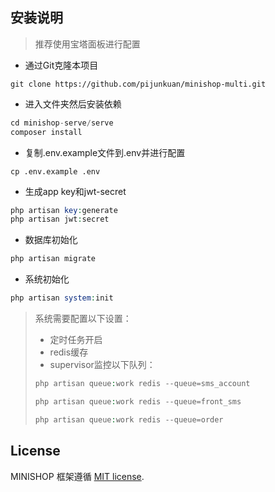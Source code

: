 ## 安装说明

>推荐使用宝塔面板进行配置

* 通过Git克隆本项目

```$xslt
git clone https://github.com/pijunkuan/minishop-multi.git
```

* 进入文件夹然后安装依赖
```php
cd minishop-serve/serve
composer install
```

* 复制.env.example文件到.env并进行配置
```shell script
cp .env.example .env
```

* 生成app key和jwt-secret
```php
php artisan key:generate
php artisan jwt:secret
```

* 数据库初始化
```php
php artisan migrate
```

 * 系统初始化
 ```php
php artisan system:init
```

>系统需要配置以下设置：
>* 定时任务开启
>* redis缓存
>* supervisor监控以下队列：
>```php
>php artisan queue:work redis --queue=sms_account
>```
>```php
>php artisan queue:work redis --queue=front_sms
>```
>```php
>php artisan queue:work redis --queue=order
>```

## License

MINISHOP 框架遵循 [MIT license](https://opensource.org/licenses/MIT).
